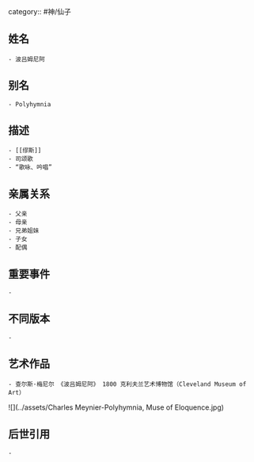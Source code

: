 category:: #神/仙子
## 姓名
	- 波吕姆尼阿
## 别名
	- Polyhymnia
## 描述
	- [[缪斯]]
	- 司颂歌
	- “歌咏、吟唱”
## 亲属关系
	- 父亲
	- 母亲
	- 兄弟姐妹
	- 子女
	- 配偶
## 重要事件
	-
## 不同版本
	-
## 艺术作品
	- 查尔斯·梅尼尔 《波吕姆尼阿》 1800 克利夫兰艺术博物馆（Cleveland Museum of Art）
 ![](../assets/Charles Meynier-Polyhymnia, Muse of Eloquence.jpg)
## 后世引用
	-
